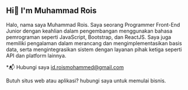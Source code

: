 ## **Hi👋 I'm Muhammad Rois**


Halo, nama saya Muhammad Rois. Saya seorang Programmer Front-End Junior dengan keahlian dalam pengembangan menggunakan bahasa pemrograman seperti JavaScript, Bootstrap, dan ReactJS. Saya juga memiliki pengalaman dalam merancang dan mengimplementasikan basis data, serta mengintegrasikan sistem dengan layanan pihak ketiga seperti API dan platform lainnya.

   *📬 Hubungi saya id.roismohammed@gmail.com

Butuh situs web atau aplikasi? hubungi saya untuk memulai bisnis.
